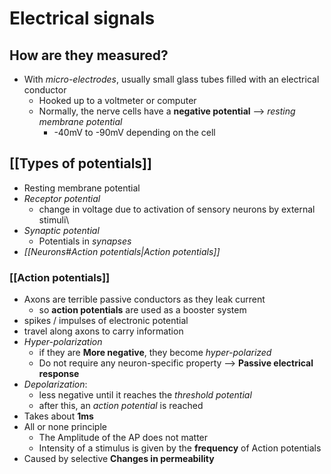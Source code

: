 # Electrical signals
## How are they measured?
- With *micro-electrodes*, usually small glass tubes filled with an electrical conductor
	- Hooked up to a voltmeter or computer
	- Normally, the nerve cells have a **negative potential** --> *resting membrane potential*
		- -40mV to -90mV depending on the cell
## [[Types of potentials]]
- Resting membrane potential
- *Receptor potential*  
	- change in voltage due to activation of sensory neurons by external stimuli\
- *Synaptic potential*
	- Potentials in *synapses*
- *[[Neurons#Action potentials|Action potentials]]*
### [[Action potentials]]
- Axons are terrible passive conductors as they leak current
	- so **action potentials** are used as a booster system
- spikes / impulses of electronic potential
- travel along axons to carry information
- *Hyper-polarization*
	- if they are **More negative**, they become *hyper-polarized* 
	- Do not require any neuron-specific property --> **Passive electrical response**
- *Depolarization*:
	- less negative until it reaches the *threshold potential*
	- after this, an *action potential* is reached
- Takes about **1ms**
- All or none principle
	- The Amplitude of the AP does not matter
	- Intensity of a stimulus is given by the **frequency** of Action potentials
- Caused by selective **Changes in permeability**
